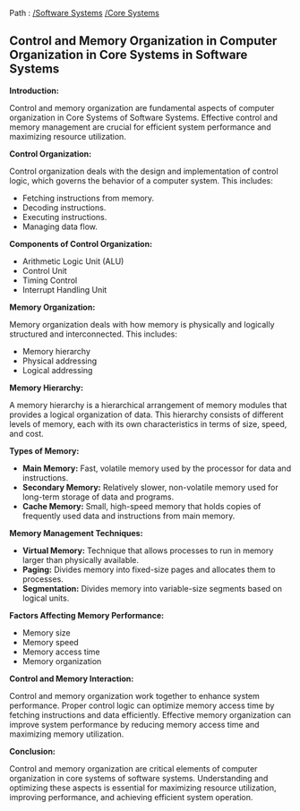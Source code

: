 Path : [/Software Systems](../../index.md) [/Core Systems](../index.md)
## Control and Memory Organization in Computer Organization in Core Systems in Software Systems

**Introduction:**

Control and memory organization are fundamental aspects of computer organization in Core Systems of Software Systems. Effective control and memory management are crucial for efficient system performance and maximizing resource utilization.

**Control Organization:**

Control organization deals with the design and implementation of control logic, which governs the behavior of a computer system. This includes:

* Fetching instructions from memory.
* Decoding instructions.
* Executing instructions.
* Managing data flow.


**Components of Control Organization:**

* Arithmetic Logic Unit (ALU)
* Control Unit
* Timing Control
* Interrupt Handling Unit


**Memory Organization:**

Memory organization deals with how memory is physically and logically structured and interconnected. This includes:

* Memory hierarchy
* Physical addressing
* Logical addressing


**Memory Hierarchy:**

A memory hierarchy is a hierarchical arrangement of memory modules that provides a logical organization of data. This hierarchy consists of different levels of memory, each with its own characteristics in terms of size, speed, and cost.

**Types of Memory:**

* **Main Memory:** Fast, volatile memory used by the processor for data and instructions.
* **Secondary Memory:** Relatively slower, non-volatile memory used for long-term storage of data and programs.
* **Cache Memory:** Small, high-speed memory that holds copies of frequently used data and instructions from main memory.


**Memory Management Techniques:**

* **Virtual Memory:** Technique that allows processes to run in memory larger than physically available.
* **Paging:** Divides memory into fixed-size pages and allocates them to processes.
* **Segmentation:** Divides memory into variable-size segments based on logical units.


**Factors Affecting Memory Performance:**

* Memory size
* Memory speed
* Memory access time
* Memory organization


**Control and Memory Interaction:**

Control and memory organization work together to enhance system performance. Proper control logic can optimize memory access time by fetching instructions and data efficiently. Effective memory organization can improve system performance by reducing memory access time and maximizing memory utilization.


**Conclusion:**

Control and memory organization are critical elements of computer organization in core systems of software systems. Understanding and optimizing these aspects is essential for maximizing resource utilization, improving performance, and achieving efficient system operation.
